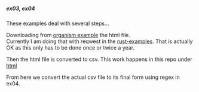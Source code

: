 
##### ex03, ex04

These examples deal with several steps...

Downloading from
[organism example](https://stringdb-static.org/organism_overview.html)
the html file.   
Currently I am doing that with reqwest in the
[rust-examples](https://github.com/stormasm/rust-examples/blob/main/reqwest/examples/exc.rs).  That is actually OK as this only has to be done once or twice a year.

Then the html file is converted to csv.  This work happens in this
repo under
[html](./../html)

From here we convert the actual csv file to its final form using regex
in ex04. 
